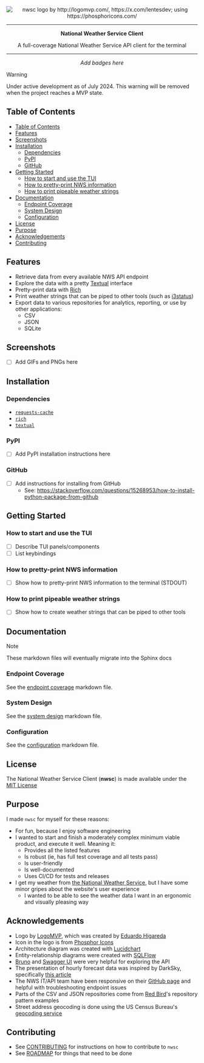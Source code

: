 <div align='center'>
<img src='https://github.com/1npo/nwsc/blob/main/resources/img/nwsc_logo.png' alt='nwsc logo by http://logomvp.com/, https://x.com/lentesdev; using https://phosphoricons.com/'>

---

**National Weather Service Client**

A full-coverage National Weather Service API client for the terminal

---

*Add badges here*

</div>

> [!WARNING]
> Under active development as of July 2024. This warning will be removed when the project reaches a MVP state.

## Table of Contents
- [Table of Contents](#table-of-contents)
- [Features](#features)
- [Screenshots](#screenshots)
- [Installation](#installation)
  - [Dependencies](#dependencies)
  - [PyPI](#pypi)
  - [GitHub](#github)
- [Getting Started](#getting-started)
  - [How to start and use the TUI](#how-to-start-and-use-the-tui)
  - [How to pretty-print NWS information](#how-to-pretty-print-nws-information)
  - [How to print pipeable weather strings](#how-to-print-pipeable-weather-strings)
- [Documentation](#documentation)
  - [Endpoint Coverage](#endpoint-coverage)
  - [System Design](#system-design)
  - [Configuration](#configuration)
- [License](#license)
- [Purpose](#purpose)
- [Acknowledgements](#acknowledgements)
- [Contributing](#contributing)

## Features
- Retrieve data from every available NWS API endpoint
- Explore the data with a pretty [Textual](https://textual.textualize.io) interface
- Pretty-print data with [Rich](https://rich.readthedocs.io/en/latest/)
- Print weather strings that can be piped to other tools (such as [i3status](https://i3wm.org/i3status/))
- Export data to various repositories for analytics, reporting, or use by other applications:
  - CSV
  - JSON
  - SQLite

## Screenshots
- [ ] Add GIFs and PNGs here

## Installation
### Dependencies
- [`requests-cache`](https://github.com/requests-cache/requests-cache)
- [`rich`](https://github.com/Textualize/rich)
- [`textual`](https://github.com/Textualize/textual)
### PyPI
- [ ] Add PyPI installation instructions here
### GitHub
- [ ] Add instructions for installing from GitHub
  - See: https://stackoverflow.com/questions/15268953/how-to-install-python-package-from-github

## Getting Started
### How to start and use the TUI
- [ ] Describe TUI panels/components
- [ ] List keybindings
### How to pretty-print NWS information
- [ ] Show how to pretty-print NWS information to the terminal (STDOUT)
### How to print pipeable weather strings
- [ ] Show how to create weather strings that can be piped to other tools

## Documentation
> [!NOTE]
> These markdown files will eventually migrate into the Sphinx docs

### Endpoint Coverage
See the [endpoint coverage](docs/endpoint_coverage.md) markdown file.

### System Design
See the [system design](docs/system_design.md) markdown file.

### Configuration
See the [configuration](docs/configuration.md) markdown file.

## License
The National Weather Service Client (**nwsc**) is made available under the [MIT License](LICENSE.md)

## Purpose
I made `nwsc` for myself for these reasons:
- For fun, because I enjoy software engineering
- I wanted to start and finish a moderately complex minimum viable product, and execute it well. Meaning it:
  - Provides all the listed features
  - Is robust (ie, has full test coverage and all tests pass)
  - Is user-friendly
  - Is well-documented
  - Uses CI/CD for tests and releases
- I get my weather from [the National Weather Service](http://weather.gov/), but I have some minor gripes about the website's user experience
  - I wanted to be able to see the weather data I want in an ergonomic and visually pleasing way

## Acknowledgements
- Logo by [LogoMVP](https://logomvp.com), which was created by [Eduardo Higareda](https://x.com/lentesdev)
- Icon in the logo is from [Phosphor Icons](https://phosphoricons.com/)
- Architecture diagram was created with [Lucidchart](https://lucidchart.com/)
- Entity-relationship diagrams were created with [SQLFlow](https://sqlflow.gudusoft.com/#/)
- [Bruno](https://www.usebruno.com) and [Swagger UI](https://swagger.io/tools/swagger-ui/) were very helpful for exploring the API
- The presentation of hourly forecast data was inspired by DarkSky, specifically [this article](https://nightingaledvs.com/dark-sky-weather-data-viz/)
- The NWS IT/API team have been responsive on their [GitHub page](https://github.com/weather-gov/api) and helpful with troubleshooting endpoint issues
- Parts of the CSV and JSON repositories come from [Red Bird](https://red-bird.readthedocs.io/en/stable/)'s repository pattern examples
- Street address geocoding is done using the US Census Bureau's [geocoding service](https://geocoding.geo.census.gov/geocoder/Geocoding_Services_API.html)

## Contributing
- See [CONTRIBUTING](CONTRIBUTING.md) for instructions on how to contribute to `nwsc`
- See [ROADMAP](ROADMAP.md) for things that need to be done
